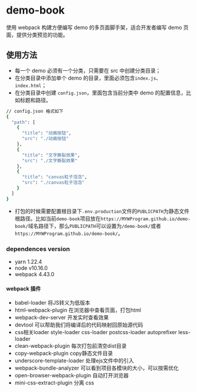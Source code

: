 # demo-book

使用 webpack 构建方便编写 demo 的多页面脚手架，适合开发者编写 demo 页面，提供分类预览的功能。

## 使用方法

- 每一个 demo 必须有一个分类，只需要在 src 中创建分类目录；
- 在分类目录中添加单个 demo 的目录，里面必须包含`index.js`、`index.html`；
- 在分类目录中创建 `config.json`，里面包含当前分类中 demo 的配置信息，比如标题和路径。

```bash
// config.json 格式如下
{
  "path": [
    {
      "title": "动画按钮",
      "src": "./动画按钮"
    },
    {
      "title": "文字撕裂效果",
      "src": "./文字撕裂效果"
    },
    {
      "title": "canvas粒子泡泡",
      "src": "./canvas粒子泡泡"
    }
  ]
}
```

- 打包的时候需要配置根目录下`.env.production`文件的`PUBLICPATH`为静态文件根路径。比如当前`demo-book`项目放在`https://MYWProgram.github.io/demo-book/`域名路径下，那么`PUBLICPATH`可以设置为`/demo-book/`或者`https://MYWProgram.github.io/demo-book/`。

### dependences version

- yarn 1.22.4
- node v10.16.0
- webpack 4.43.0

#### webpack 插件

- babel-loader 将JS转义为低版本
- html-webpack-plugin 在浏览器中查看页面，打包html
- webpack-dev-server 开发实时查看效果
- devtool 可以帮助我们将编译后的代码映射回原始源代码
- css相关loader style-loader css-loader postcss-loader autoprefixer less-loader
- clean-webpack-plugin 每次打包前清空dist目录
- copy-webpack-plugin copy静态文件目录
- underscore-template-loader 处理ejs文件中的引入
- webpack-bundle-analyzer 可以看到项目各模块的大小，可以按需优化
- open-browser-webpack-plugin 自动打开浏览器
- mini-css-extract-plugin 分离 css
